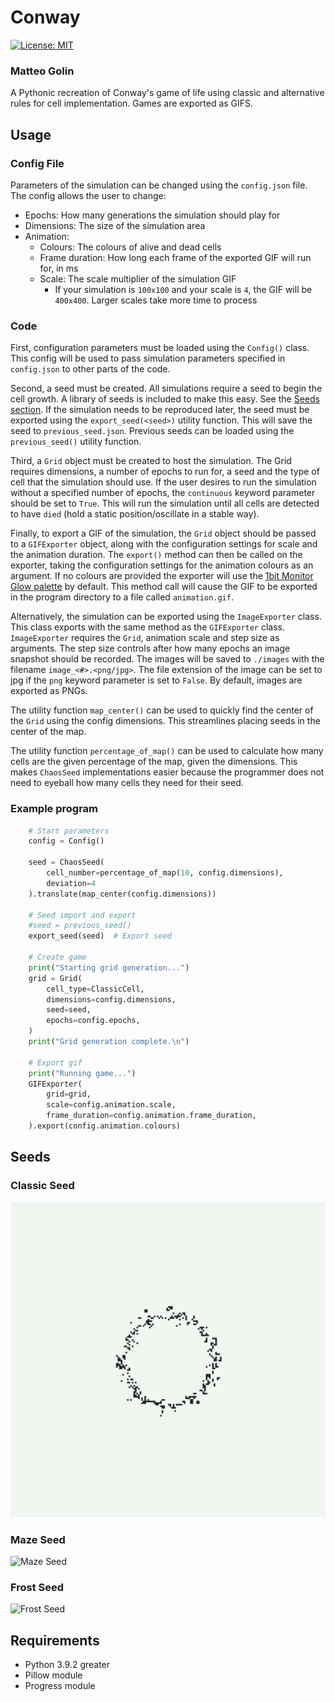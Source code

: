 # Conway
[![License: MIT](https://img.shields.io/badge/License-MIT-black.svg)](https://opensource.org/licenses/MIT)
### Matteo Golin
A Pythonic recreation of Conway's game of life using classic and alternative rules for cell implementation. Games are
exported as GIFS.

## Usage
### Config File
Parameters of the simulation can be changed using the `config.json` file. The config allows the user to change:
- Epochs: How many generations the simulation should play for
- Dimensions: The size of the simulation area
- Animation:
  - Colours: The colours of alive and dead cells
  - Frame duration: How long each frame of the exported GIF will run for, in ms
  - Scale: The scale multiplier of the simulation GIF
    - If your simulation is `100x100` and your scale is `4`, the GIF will be `400x400`. Larger scales take more time to process

### Code
First, configuration parameters must be loaded using the `Config()` class. This config will be used to pass simulation
parameters specified in `config.json` to other parts of the code.

Second, a seed must be created. All simulations require a seed to begin the cell growth. A library of seeds is included
to make this easy. See the [Seeds section](#seeds). If the simulation needs to be reproduced later, the seed must be
exported using the `export_seed(<seed>)` utility function. This will save the seed to `previous_seed.json`. Previous
seeds can be loaded using the `previous_seed()` utility function.

Third, a `Grid` object must be created to host the simulation. The Grid requires dimensions, a number of epochs to run
for, a seed and the type of cell that the simulation should use.
If the user desires to run the simulation without a specified number of epochs, the `continuous` keyword parameter 
should be set to `True`. This will run the simulation until all cells are detected to have `died` (hold a static
position/oscillate in a stable way).

Finally, to export a GIF of the simulation, the `Grid` object should be passed to a `GIFExporter` object, along with the
configuration settings for scale and the animation duration. The `export()` method can then be called on the exporter,
taking the configuration settings for the animation colours as an argument. If no colours are provided the exporter will
use the [1bit Monitor Glow palette](https://lospec.com/palette-list/1bit-monitor-glow) by default. This method call will
cause the GIF to be exported in the program directory to a file called `animation.gif`.

Alternatively, the simulation can be exported using the `ImageExporter` class. This class exports with the same method
as the `GIFExporter` class. `ImageExporter` requires the `Grid`, animation scale and step size as arguments. The step 
size controls after how many epochs an image snapshot should be recorded. The images will be saved to `./images` with
the filename `image_<#>.<png/jpg>`. The file extension of the image can be set to jpg if the `png` keyword parameter is
set to `False`. By default, images are exported as PNGs.

The utility function `map_center()` can be used to quickly find the center of the `Grid` using the config dimensions.
This streamlines placing seeds in the center of the map.

The utility function `percentage_of_map()` can be used to calculate how many cells are the given percentage of the map,
given the dimensions. This makes `ChaosSeed` implementations easier because the programmer does not need to eyeball how 
many cells they need for their seed.

### Example program
```Python
    # Start parameters
    config = Config()

    seed = ChaosSeed(
        cell_number=percentage_of_map(10, config.dimensions),
        deviation=4
    ).translate(map_center(config.dimensions))

    # Seed import and export
    #seed = previous_seed()
    export_seed(seed)  # Export seed

    # Create game
    print("Starting grid generation...")
    grid = Grid(
        cell_type=ClassicCell,
        dimensions=config.dimensions,
        seed=seed,
        epochs=config.epochs,
    )
    print("Grid generation complete.\n")

    # Export gif
    print("Running game...")
    GIFExporter(
        grid=grid,
        scale=config.animation.scale,
        frame_duration=config.animation.frame_duration,
    ).export(config.animation.colours)
```

## Seeds

### Classic Seed
![Classic Seed](./docs/classic.gif)
### Maze Seed
![Maze Seed](./docs/maze.gif)
### Frost Seed
![Frost Seed](./docs/frost.gif)

## Requirements
- Python 3.9.2 greater
- Pillow module
- Progress module
